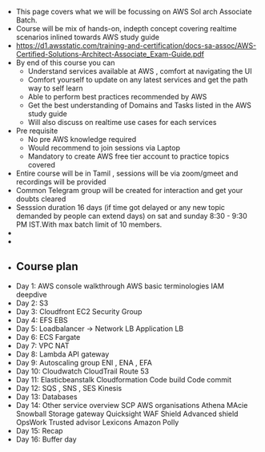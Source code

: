 - This page covers what we will be focussing on AWS Sol arch Associate Batch.
- Course will be mix of hands-on, indepth concept covering realtime scenarios inlined towards AWS study guide
- https://d1.awsstatic.com/training-and-certification/docs-sa-assoc/AWS-Certified-Solutions-Architect-Associate_Exam-Guide.pdf
- By end of this course you can
	- Understand services available at AWS , comfort at navigating the UI
	- Comfort yourself to update on any latest services and get the path way to self learn
	- Able to perform best practices recommended by AWS
	- Get the best understanding of Domains and Tasks listed in the AWS study guide
	- Will also discuss on realtime use cases for each services
- Pre requisite
	- No pre AWS knowledge required
	- Would recommend to join sessions via Laptop
	- Mandatory to create AWS free tier account to practice topics covered
- Entire course will be in Tamil , sessions will be  via zoom/gmeet  and recordings will be provided
- Common Telegram group will be created for interaction and get your doubts cleared
- Sesssion duration 16  days (if time got delayed or any new topic demanded by people can extend days) on sat and sunday 8:30 - 9:30 PM IST.With max batch limit of 10 members.
-
-
- ## Course plan
- Day 1:
  AWS console walkthrough 
  AWS basic terminologies
  IAM deepdive
- Day 2:
  S3
- Day 3:
  Cloudfront
  EC2
  Security Group
- Day 4:
  EFS
  EBS
- Day 5:
  Loadbalancer -> 
  Network LB
  Application LB
- Day 6:
  ECS
  Fargate
- Day 7:
  VPC
  NAT
- Day 8:
  Lambda
  API gateway
- Day 9:
  Autoscaling group
  ENI , ENA , EFA
- Day 10:
  Cloudwatch
  CloudTrail
  Route 53
- Day 11:
  Elasticbeanstalk
  Cloudformation
  Code build
  Code commit
- Day 12:
  SQS , SNS , SES
  Kinesis
- Day 13:
  Databases
- Day 14:
  Other service overview
  SCP
  AWS organisations
  Athena
  MAcie
  Snowball
  Storage gateway
  Quicksight
  WAF
  Shield
  Advanced shield
  OpsWork
  Trusted advisor
  Lexicons
  Amazon Polly
- Day 15: Recap
- Day 16: Buffer day